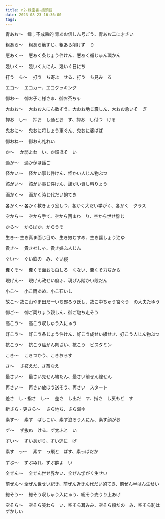 ```yaml
---
title: n2-緑宝書-接頭語
date: 2023-08-23 16:36:00
tags:
---
```


青あお～　绿；不成熟的
青あお信しん号ごう、青あお二に才さい

粗あら～　
粗あら筋すじ、粗あら削けず　り

悪あく～　
悪あく条じょう件けん、悪あく循じゅん環かん

幾いく～　
幾いく人にん、幾いく日にち

打う　ち～　
打う　ち寄よ　せる、打う　ち見み　る

エコ～　
エコカー、エコクッキング

御お～　
御お子こ様さま、御お茶ちゃ

大おお～　
大おお人にん数ずう、大おお地じ震しん、大おお急いそ　ぎ

押お　し～　
押お　し通とお　す、押お　し付つ　ける

鬼おに～　
鬼おに将しょう軍ぐん、鬼おに婆ばば

御おね～　
御おん礼れい

か～　
か弱よわ　い、か細ほそ　い

過か～　
過か保ほ護ご

怪かい～　
怪かい事じ件けん、怪かい人じん物ぶつ

該がい～　
該がい事じ件けん、該がい資し料りょう

画かく～　
画かく時じ代だい的てき

各かく～
各かく教きょう室しつ、各かく大だい学がく、各かく　クラス

空から～　
空から手て、空から回まわ　り、空から世せ辞じ

から～　
からばか、からうそ

生き～
生き真ま面じ目め、生き娘むすめ、生き醤しょう油ゆ

貴き～　
貴き社しゃ、貴き婦ふ人じん

ぐい～　
ぐい飲の　み、ぐい寝

糞くそ～　
糞くそ面おも白しろ　くない、糞くそ力ぢから

現げん～　
現げん政せい府ふ、現げん階かい段だん

小こ～　
小こ雨あめ、小こ石いし

故こ～
故こ山やま田だ一いち郎ろう氏し、故こ中ちゅう宮ぐう　の大夫たゆう

御ご～　
御ご両りょう親しん、御ご馳ち走そう

高こう～　
高こう収しゅう入にゅう

好こう～　
好こう条じょう件けん、好こう成せい績せき、好こう人じん物ぶつ

抗こう～　
抗こう癌がん剤ざい、抗こう　ビスタミン

こき～　
こきつかう、こきおろす

さ～　
さ枝えだ、さ苗なえ

最さい～　
最さい先せん端たん、最さい前ぜん線せん

再さい～　
再さい放ほう送そう、再さい　スタート

差さ　し・指さ　し～　
差さ　し出だ　す、指さ　し戻もど　す

新さら・更さら～　
さら地ち、さら湯ゆ

素す～　
素す　ばしこい、素す浪ろう人にん、素す顔がお

ず～　
ず抜ぬ　ける、ず太ふと　い

ずい～　
ずいあがり、ずい逃に　げ

素す　っ～　
素す　っ飛と　ばす、素っばだか

ずぶ～　
ずぶぬれ、ずぶ酔よ　い

全ぜん～　
全ぜん世せ界かい、全ぜん学がく生せい

前ぜん～
全ぜん世せい紀き、前ぜん近きん代だい的てき、前ぜん半はん生せい

総そう～　
総そう収しゅう入にゅう、総そう売うり上あげ

空そら～　
空そら笑わら　い、空そら耳みみ、空そら頼だの　み、空そら恥は　ずかしい



